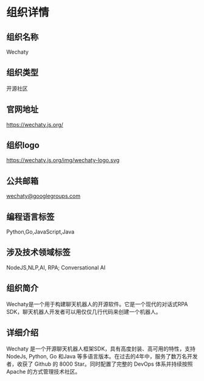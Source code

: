 # 组织详情

## 组织名称

Wechaty

## 组织类型

开源社区

## 官网地址

https://wechaty.js.org/

## 组织logo

https://wechaty.js.org/img/wechaty-logo.svg

## 公共邮箱

wechaty@googlegroups.com

## 编程语言标签

Python,Go,JavaScript,Java

## 涉及技术领域标签

NodeJS,NLP,AI, RPA; Conversational AI

## 组织简介

Wechaty是一个用于构建聊天机器人的开源软件。它是一个现代的对话式RPA SDK，聊天机器人开发者可以用仅仅几行代码来创建一个机器人。

## 详细介绍

Wechaty 是一个开源聊天机器人框架SDK，具有高度封装、高可用的特性，支持NodeJs, Python, Go 和Java 等多语言版本。在过去的4年中，服务了数万名开发者，收获了 Github 的 8000 Star。同时配置了完整的 DevOps 体系并持续按照 Apache 的方式管理技术社区。